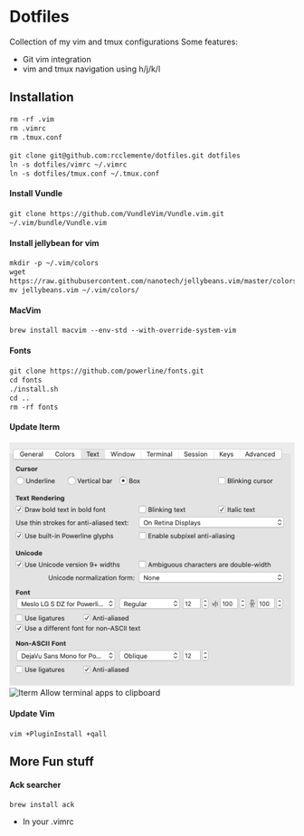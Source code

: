 # Dotfiles

Collection of my vim and tmux configurations
Some features:
- Git vim integration 
- vim and tmux navigation using h/j/k/l


## Installation

    rm -rf .vim
    rm .vimrc
    rm .tmux.conf
    
    git clone git@github.com:rcclemente/dotfiles.git dotfiles
    ln -s dotfiles/vimrc ~/.vimrc
    ln -s dotfiles/tmux.conf ~/.tmux.conf
    
#### Install Vundle
    
    git clone https://github.com/VundleVim/Vundle.vim.git ~/.vim/bundle/Vundle.vim
    
#### Install jellybean for vim
    
    mkdir -p ~/.vim/colors
    wget https://raw.githubusercontent.com/nanotech/jellybeans.vim/master/colors/jellybeans.vim 
    mv jellybeans.vim ~/.vim/colors/

#### MacVim
    
    brew install macvim --env-std --with-override-system-vim

#### Fonts
    
    git clone https://github.com/powerline/fonts.git
    cd fonts
    ./install.sh 
    cd ..
    rm -rf fonts
    
#### Update Iterm 

![Iterm Font Config](https://github.com/rcclemente/dotfiles/blob/master/images/tmux_powerline_font.png "Inconsolata")
![Iterm Allow terminal apps to clipboard](https://github.com/rcclemente/dotfiles/blob/master/images/iterm_allow_tmux_vim_to_copy_clipboard.png)


#### Update Vim
    
    vim +PluginInstall +qall

## More Fun stuff

#### Ack searcher

    brew install ack
    
- In your .vimrc


